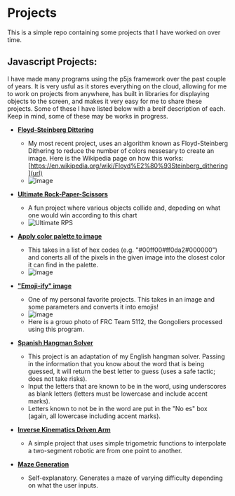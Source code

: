 # **Projects**
This is a simple repo containing some projects that I have worked on over time.

## **Javascript Projects:**
  I have made many programs using the p5js framework over the past couple of years. It is very usful as it stores everything on the cloud, allowing for me to work on projects from anywhere, has built in libraries for displaying objects to the screen, and makes it very easy for me to share these projects.
  Some of these I have listed below with a breif description of each. Keep in mind, some of these may be works in progress.

- **[Floyd-Steinberg Dittering](https://editor.p5js.org/brendandesrosiers26/full/amOFDveVF)**
  - My most recent project, uses an algorithm known as Floyd-Steinberg Dithering to reduce the number of colors nessesary to create an image. Here is the Wikipedia page on how this works: [https://en.wikipedia.org/wiki/Floyd%E2%80%93Steinberg_dithering](url)
  - ![image](https://github.com/H0wdyW0R1D/Projects/assets/120529450/b4df71ad-2926-41e8-bec4-f475ba1568da)
  
- **[Ultimate Rock-Paper-Scissors](https://editor.p5js.org/brendandesrosiers26/full/P5iHhysxI)**
  - A fun project where various objects collide and, depeding on what one would win according to this chart
  - ![Ultimate RPS](https://github.com/H0wdyW0R1D/Projects/assets/120529450/3612840b-a974-4b6f-81ef-78771621aef7)

- **[Apply color palette to image](https://editor.p5js.org/brendandesrosiers26/full/SNX2U-s9U)**
  - This takes in a list of hex codes (e.g. "#00ff00#ff0da2#000000") and conerts all of the pixels in the given image into the closest color it can find in the palette.
  - ![image](https://github.com/H0wdyW0R1D/Projects/assets/120529450/6311076e-7be0-45bc-ba06-f5118f15e450)

- **["Emoji-ify" image](https://editor.p5js.org/brendandesrosiers26/full/6OdDkTztR)**
  - One of my personal favorite projects. This takes in an image and some parameters and converts it into emojis!
  - ![image](https://github.com/H0wdyW0R1D/Projects/assets/120529450/ce15e3fd-6e91-4ffc-a885-70a16dd76f0e)
  - Here is a grouo photo of FRC Team 5112, the Gongoliers processed using this program.

- **[Spanish Hangman Solver](https://editor.p5js.org/brendandesrosiers26/full/RQmDcPjd2)**
  - This project is an adaptation of my English hangman solver. Passing in the information that you know about the word that is being guessed, it will return the best letter to guess (uses a safe tactic; does not take risks).
  - Input the letters that are known to be in the word, using underscores as blank letters (letters must be lowercase and include accent marks).
  - Letters known to not be in the word are put in the "No es" box (again, all lowercase including accent marks).

- **[Inverse Kinematics Driven Arm](https://editor.p5js.org/brendandesrosiers26/full/RLcySo2Rq)**
  - A simple project that uses simple trigometric functions to interpolate a two-segment robotic are from one point to another.

- **[Maze Generation](https://editor.p5js.org/brendandesrosiers26/full/0fSy73ojM)**
  - Self-explanatory. Generates a maze of varying difficulty depending on what the user inputs.
